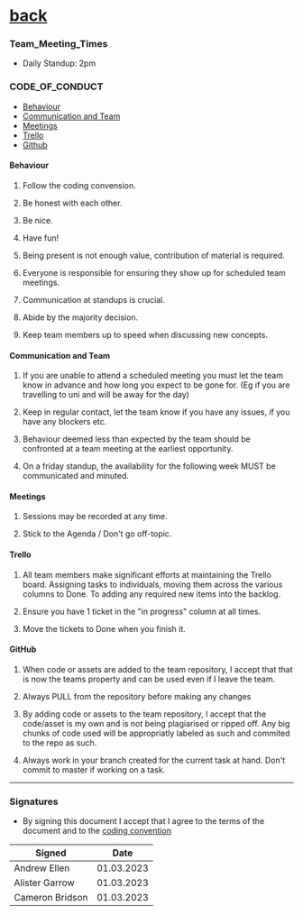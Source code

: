 [back](../README.md)
=======

### Team_Meeting_Times

* Daily Standup: 2pm

### CODE_OF_CONDUCT

- [Behaviour](#behaviour)
- [Communication and Team](#communication-and-team)
- [Meetings](#meetings)
- [Trello](#trello)
- [Github](#github)

#### Behaviour

1. Follow the coding convension.

2. Be honest with each other.

3. Be nice.

4. Have fun!

5. Being present is not enough value, contribution of material is required.

6. Everyone is responsible for ensuring they show up for scheduled team meetings.

7. Communication at standups is crucial.

8. Abide by the majority decision.

9. Keep team members up to speed when discussing new concepts.

#### Communication and Team

1. If you are unable to attend a scheduled meeting you must let the team know in advance and how long you expect to be gone for. (Eg if you are travelling to uni and will be away for the day)

2. Keep in regular contact, let the team know if you have any issues, if you have any blockers etc.

3. Behaviour deemed less than expected by the team should be confronted at a team meeting at the earliest opportunity.

4. On a friday standup, the availability for the following week MUST be communicated and minuted.

#### Meetings

1. Sessions may be recorded at any time.

2. Stick to the Agenda / Don't go off-topic.

#### Trello

1. All team members make significant efforts at maintaining the Trello board.  Assigning tasks to individuals, moving them across the various columns to Done.  To adding any required new items into the backlog.

2. Ensure you have 1 ticket in the "in progress" column at all times.

3. Move the tickets to Done when you finish it.

#### GitHub

1. When code or assets are added to the team repository, I accept that that is now the teams property and can be used even if I leave the team.

2. Always PULL from the repository before making any changes

3. By adding code or assets to the team repository, I accept that the code/asset is my own and is not being plagiarised or ripped off. Any big chunks of code used will be appropriatly labeled as such and commited to the repo as such.

4. Always work in your branch created for the current task at hand. Don't commit to master if working on a task.

---

### Signatures

- By signing this document I accept that I agree to the terms of the document and to the [coding convention](coding_conventions.md)

| Signed | Date |
|-|-|
| Andrew Ellen | 01.03.2023 |
| Alister Garrow | 01.03.2023 |
| Cameron Bridson | 01.03.2023 |